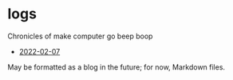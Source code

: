 # logs
 Chronicles of make computer go beep boop

 - [2022-02-07](https://github.com/cyrusae/logs/blob/main/0220207.md)

May be formatted as a blog in the future; for now, Markdown files.